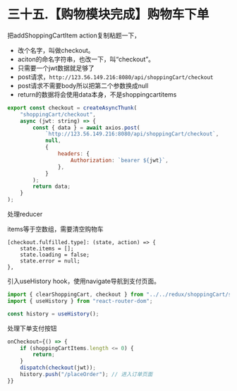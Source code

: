 # 三十五.【购物模块完成】购物车下单

把addShoppingCartItem action复制粘题一下，

- 改个名字，叫做checkout。
- aciton的命名字符串，也改一下，叫“checkout”。
- 只需要一个jwt数据就足够了
- post请求，`http://123.56.149.216:8080/api/shoppingCart/checkout`
- post请求不需要body所以把第二个参数换成null
- return的数据将会使用data本身，不是shoppingcartitems

```javascript
export const checkout = createAsyncThunk(
	"shoppingCart/checkout",
	async (jwt: string) => {
		const { data } = await axios.post(
			`http://123.56.149.216:8080/api/shoppingCart/checkout`,
			null,
			{
				headers: {
					Authorization: `bearer ${jwt}`,
				},
			}
		);
		return data;
	}
);
```

处理reducer

items等于空数组，需要清空购物车

```引入useHistory hook，等会下单成功以后要做一个页面重定向，使用history.push导航到支付页面。javascript
[checkout.fulfilled.type]: (state, action) => {
	state.items = [];
	state.loading = false;
	state.error = null;
},
```

引入useHistory hook，使用navigate导航到支付页面。

```javascript
import { clearShoppingCart, checkout } from "../../redux/shoppingCart/slice";
import { useHistory } from "react-router-dom";

const history = useHistory();
```

处理下单支付按钮

```javascript
onCheckout={() => {
	if (shoppingCartItems.length <= 0) {
		return;
	}
	dispatch(checkout(jwt));
	history.push("/placeOrder"); // 进入订单页面
}}
```